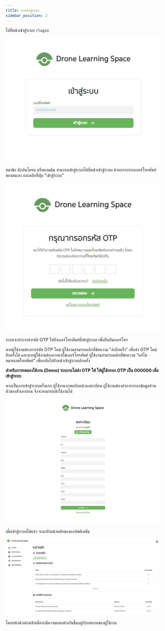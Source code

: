 ```yaml
---
title: การเข้าสู่ระบบ
sidebar_position: 2
---
```


ไปที่หน้าเข้าสู่ระบบ `/login`

![ตัวอย่างหน้าเข้าสู่ระบบ](../static/img/docs/sign-in/1.jpeg "ตัวอย่างหน้าเข้าสู่ระบบ")

สมาชิก นักบินโดรน หรือแอดมิน สามารถเข้าสู่ระบบได้ที่หน้าเข้าสู่ระบบ ด้วยการกรอกเบอร์โทรศัพท์ของตนเอง และคลิกที่ปุ่ม "เข้าสู่ระบบ"

![ตัวอย่างหน้าเข้าสู่ระบบ OTP](../static/img/docs/sign-in/2.jpeg "ตัวอย่างหน้าเข้าสู่ระบบ OTP")

ระบบจะทำการส่งรหัส OTP ไปยังเบอร์โทรศัพท์ที่เข้าสู่ระบบ เพื่อยืนยันเบอร์โทร

หากผู้ใช้งานต้องการรหัส OTP ใหม่ ผู้ใช้งานสามารถคลิกที่ข้อความ "ส่งอีกครั้ง" เพื่อส่ง OTP ใหม่อีกครั้งได้
และหากผู้ใช้งานต้องการแก้ไขเบอร์โทรศัพท์ ผู้ใช้งานสามารถคลิกที่ข้อความ "แก้ไขหมายเลขโทรศัพท์" เพื่อกลับไปยังหน้าเข้าสู่ระบบอีกครั้ง

**สำหรับการทดลองใช้งาน (Demo) ระบบจะไม่ส่ง OTP ให้ ให้ผู้ใช้กรอก OTP เป็น 000000 เพื่อเข้าสู่ระบบ**

หากเป็นการเข้าสู่ระบบครั้งแรก ผู้ใช้งานจะพบกับหน้าลงทะเบียน ผู้ใช้งานต้องทำการกรอกข้อมูลส่วนตัวของตัวเองก่อน จึงจะสามารถเข้าใช้งานได้

![ตัวอย่างหน้าสมัครสมาชิก](../static/img/docs/sign-in/3.jpeg "ตัวอย่างหน้าสมัครสมาชิก")

เมื่อเข้าสู่ระบบได้แล้ว จะมายังหน้าหลักของแอปพลิเคชัน

![ตัวอย่างหน้าแรก](../static/img/docs/sign-in/4.png "ตัวอย่างหน้าแรก")

โดยหน้าต่างด้านซ้ายมือจะมีความแตกต่างกันขึ้นอยู่กับบทบาทของผู้ใช้งาน
